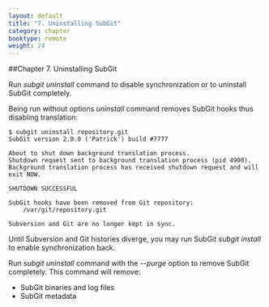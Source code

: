 ```yaml
---
layout: default
title: "7. Uninstalling SubGit"
category: chapter
booktype: remote
weight: 24
---
```

##Chapter 7. Uninstalling SubGit

Run *subgit uninstall* command to disable synchronization or to uninstall SubGit completely.

Being run without options *uninstall* command removes SubGit hooks thus disabling translation:

    $ subgit uninstall repository.git
    SubGit version 2.0.0 ('Patrick') build #7777

    About to shut down background translation process.
    Shutdown request sent to background translation process (pid 4900).
    Background translation process has received shutdown request and will exit NOW.

    SHUTDOWN SUCCESSFUL

    SubGit hooks have been removed from Git repository:
        /var/git/repository.git

    Subversion and Git are no longer kept in sync.

Until Subversion and Git histories diverge, you may run SubGit *subgit install* to enable synchronization back.

Run *subgit uninstall* command with the *--purge* option to remove SubGit completely. This command will remove:

+ SubGit binaries and log files
+ SubGit metadata
